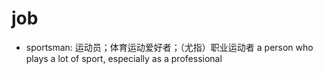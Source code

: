 # job

- sportsman: 运动员；体育运动爱好者；（尤指）职业运动者 a person who plays a lot of sport, especially as a professional